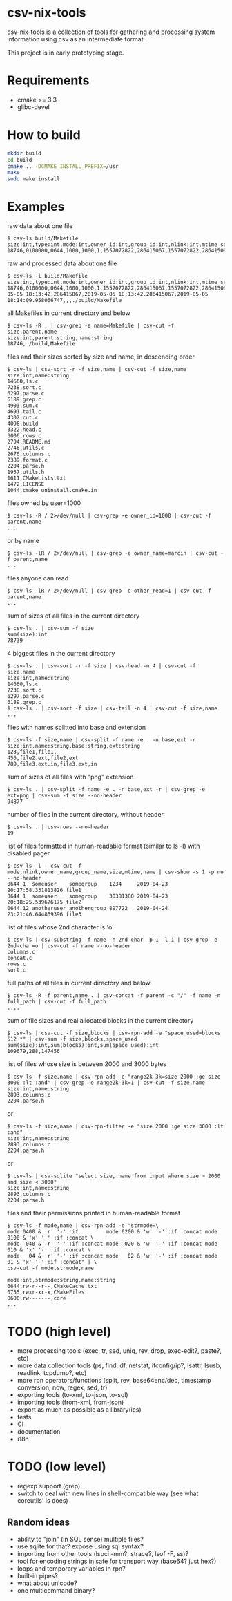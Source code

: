 **csv-nix-tools**
=================

csv-nix-tools is a collection of tools for gathering and processing system information using csv as an intermediate format.

This project is in early prototyping stage.

# Requirements
- cmake >= 3.3
- glibc-devel

# How to build
```sh
mkdir build
cd build
cmake .. -DCMAKE_INSTALL_PREFIX=/usr
make
sudo make install
```

# Examples

raw data about one file
```
$ csv-ls build/Makefile
size:int,type:int,mode:int,owner_id:int,group_id:int,nlink:int,mtime_sec:int,mtime_nsec:int,ctime_sec:int,ctime_nsec:int,atime_sec:int,atime_nsec:int,dev:int,ino:int,rdev:int,blksize:int,blocks:int,symlink:string,parent:string,name:string
18746,0100000,0644,1000,1000,1,1557072822,286415067,1557072822,286415067,1557072849,958066747,0x801,16126121,0,4096,40,,,./build/Makefile
```

raw and processed data about one file
```
$ csv-ls -l build/Makefile
size:int,type:int,mode:int,owner_id:int,group_id:int,nlink:int,mtime_sec:int,mtime_nsec:int,ctime_sec:int,ctime_nsec:int,atime_sec:int,atime_nsec:int,dev:int,ino:int,rdev:int,blksize:int,blocks:int,type:string,owner_name:string,group_name:string,owner_read:bool,owner_write:bool,owner_execute:bool,group_read:bool,group_write:bool,group_execute:bool,other_read:bool,other_write:bool,other_execute:bool,setuid:bool,setgid:bool,sticky:bool,mtime:string,ctime:string,atime:string,symlink:string,parent:string,name:string
18746,0100000,0644,1000,1000,1,1557072822,286415067,1557072822,286415067,1557072849,958066747,0x801,16126121,0,4096,40,reg,marcin,marcin,1,1,0,1,0,0,1,0,0,0,0,0,2019-05-05 18:13:42.286415067,2019-05-05 18:13:42.286415067,2019-05-05 18:14:09.958066747,,,./build/Makefile
```

all Makefiles in current directory and below
```
$ csv-ls -R . | csv-grep -e name=Makefile | csv-cut -f size,parent,name
size:int,parent:string,name:string
18746,./build,Makefile
```

files and their sizes sorted by size and name, in descending order
```
$ csv-ls | csv-sort -r -f size,name | csv-cut -f size,name
size:int,name:string
14660,ls.c
7238,sort.c
6297,parse.c
6189,grep.c
4903,sum.c
4691,tail.c
4302,cut.c
4096,build
3322,head.c
3006,rows.c
2794,README.md
2746,utils.c
2676,columns.c
2389,format.c
2204,parse.h
1957,utils.h
1611,CMakeLists.txt
1472,LICENSE
1044,cmake_uninstall.cmake.in
```

files owned by user=1000
```
$ csv-ls -R / 2>/dev/null | csv-grep -e owner_id=1000 | csv-cut -f parent,name
...
```
or by name
```
$ csv-ls -lR / 2>/dev/null | csv-grep -e owner_name=marcin | csv-cut -f parent,name
...
```

files anyone can read
```
$ csv-ls -lR / 2>/dev/null | csv-grep -e other_read=1 | csv-cut -f parent,name
...
```

sum of sizes of all files in the current directory
```
$ csv-ls . | csv-sum -f size
sum(size):int
78739
```

4 biggest files in the current directory
```
$ csv-ls . | csv-sort -r -f size | csv-head -n 4 | csv-cut -f size,name
size:int,name:string
14660,ls.c
7238,sort.c
6297,parse.c
6189,grep.c
$ csv-ls . | csv-sort -f size | csv-tail -n 4 | csv-cut -f size,name
...
```

files with names splitted into base and extension
```
$ csv-ls -f size,name | csv-split -f name -e . -n base,ext -r
size:int,name:string,base:string,ext:string
123,file1,file1,
456,file2.ext,file2,ext
789,file3.ext.in,file3.ext,in
```

sum of sizes of all files with "png" extension
```
$ csv-ls . | csv-split -f name -e . -n base,ext -r | csv-grep -e ext=png | csv-sum -f size --no-header
94877
```

number of files in the current directory, without header
```
$ csv-ls . | csv-rows --no-header
19
```

list of files formatted in human-readable format (similar to ls -l) with disabled pager
```
$ csv-ls -l | csv-cut -f mode,nlink,owner_name,group_name,size,mtime,name | csv-show -s 1 -p no --no-header
0644 1  someuser    somegroup    1234     2019-04-23 20:17:58.331813826 file1
0644 1  someuser    somegroup    30381380 2019-04-23 20:18:25.539676175 file2
0644 12 anotheruser anothergroup 897722   2019-04-24 23:21:46.644869396 file3
```

list of files whose 2nd character is 'o'
```
$ csv-ls | csv-substring -f name -n 2nd-char -p 1 -l 1 | csv-grep -e 2nd-char=o | csv-cut -f name --no-header
columns.c
concat.c
rows.c
sort.c
```

full paths of all files in current directory and below
```
$ csv-ls -R -f parent,name . | csv-concat -f parent -c "/" -f name -n full_path | csv-cut -f full_path
....
```

sum of file sizes and real allocated blocks in the current directory
```
$ csv-ls | csv-cut -f size,blocks | csv-rpn-add -e "space_used=blocks 512 *" | csv-sum -f size,blocks,space_used
sum(size):int,sum(blocks):int,sum(space_used):int
109679,288,147456
```

list of files whose size is between 2000 and 3000 bytes
```
$ csv-ls -f size,name | csv-rpn-add -e "range2k-3k=size 2000 :ge size 3000 :lt :and" | csv-grep -e range2k-3k=1 | csv-cut -f size,name
size:int,name:string
2893,columns.c
2204,parse.h
```
or
```
$ csv-ls -f size,name | csv-rpn-filter -e "size 2000 :ge size 3000 :lt :and"
size:int,name:string
2893,columns.c
2204,parse.h
```
or
```
$ csv-ls | csv-sqlite "select size, name from input where size > 2000 and size < 3000"
size:int,name:string
2893,columns.c
2204,parse.h
```


files and their permissions printed in human-readable format
```
$ csv-ls -f mode,name | csv-rpn-add -e "strmode=\
mode 0400 & 'r' '-' :if         mode 0200 & 'w' '-' :if :concat mode 0100 & 'x' '-' :if :concat \
mode  040 & 'r' '-' :if :concat mode  020 & 'w' '-' :if :concat mode  010 & 'x' '-' :if :concat \
mode   04 & 'r' '-' :if :concat mode   02 & 'w' '-' :if :concat mode   01 & 'x' '-' :if :concat" | \
csv-cut -f mode,strmode,name

mode:int,strmode:string,name:string
0644,rw-r--r--,CMakeCache.txt
0755,rwxr-xr-x,CMakeFiles
0600,rw-------,core
...
```

# TODO (high level)
- more processing tools (exec, tr, sed, uniq, rev, drop, exec-edit?, paste?, etc)
- more data collection tools (ps, find, df, netstat, ifconfig/ip?, lsattr, lsusb, readlink, tcpdump?, etc)
- more rpn operators/functions (split, rev, base64enc/dec, timestamp conversion, now, regex, sed, tr)
- exporting tools (to-xml, to-json, to-sql)
- importing tools (from-xml, from-json)
- export as much as possible as a library(ies)
- tests
- CI
- documentation
- i18n

# TODO (low level)
- regexp support (grep)
- switch to deal with new lines in shell-compatible way (see what coreutils' ls does)

## Random ideas
- ability to "join" (in SQL sense) multiple files?
- use sqlite for that? expose using sql syntax?
- importing from other tools (lspci -mm?, strace?, lsof -F, ss)?
- tool for encoding strings in safe for transport way (base64? just hex?)
- loops and temporary variables in rpn?
- built-in pipes?
- what about unicode?
- one multicommand binary?
